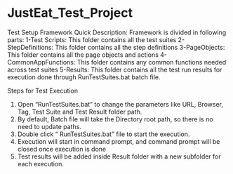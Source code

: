 # JustEat_Test_Project
 Test Setup
Framework Quick Description:
Framework is divided in following parts:
1-Test Scripts: This folder contains all the test suites
2-StepDefinitions: This folder contains all the step definitions
3-PageObjects: This folder contains all the page objects and actions
4-CommonAppFunctions: This folder contains any common functions needed across test suites
5-Results: This folder contains all the test run results for execution done through RunTestSuites.bat batch file.

Steps for Test Execution
1.	Open “RunTestSuites.bat” to change the parameters like URL, Browser, Tag, Test Suite and Test Result folder path. 
2.	By default, Batch file will take the Directory root path, so there is no need to update paths.
3.	Double click “ RunTestSuites.bat” file to start the execution.
4.	Execution will start in command prompt, and command prompt will be closed once execution is done
5.	Test results will be added inside Result folder with a new subfolder for each execution.

